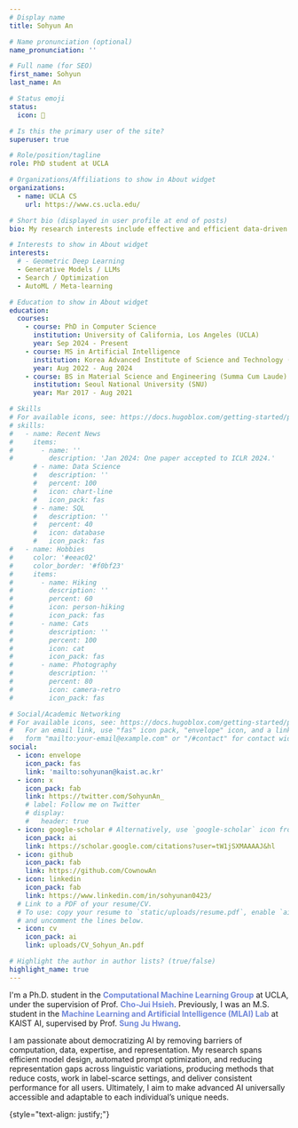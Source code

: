 ```yaml
---
# Display name
title: Sohyun An

# Name pronunciation (optional)
name_pronunciation: ''

# Full name (for SEO)
first_name: Sohyun
last_name: An

# Status emoji
status:
  icon: 🌊

# Is this the primary user of the site?
superuser: true

# Role/position/tagline
role: PhD student at UCLA

# Organizations/Affiliations to show in About widget
organizations:
  - name: UCLA CS
    url: https://www.cs.ucla.edu/

# Short bio (displayed in user profile at end of posts)
bio: My research interests include effective and efficient data-driven search methods.

# Interests to show in About widget
interests:
  # - Geometric Deep Learning
  - Generative Models / LLMs
  - Search / Optimization
  - AutoML / Meta-learning

# Education to show in About widget
education:
  courses:
    - course: PhD in Computer Science
      institution: University of California, Los Angeles (UCLA)
      year: Sep 2024 - Present
    - course: MS in Artificial Intelligence
      institution: Korea Advanced Institute of Science and Technology (KAIST)
      year: Aug 2022 - Aug 2024
    - course: BS in Material Science and Engineering (Summa Cum Laude)
      institution: Seoul National University (SNU)
      year: Mar 2017 - Aug 2021

# Skills
# For available icons, see: https://docs.hugoblox.com/getting-started/page-builder/#icons
# skills:
#   - name: Recent News
#     items:
#       - name: ''
#         description: 'Jan 2024: One paper accepted to ICLR 2024.'
      # - name: Data Science
      #   description: ''
      #   percent: 100
      #   icon: chart-line
      #   icon_pack: fas
      # - name: SQL
      #   description: ''
      #   percent: 40
      #   icon: database
      #   icon_pack: fas
#   - name: Hobbies
#     color: '#eeac02'
#     color_border: '#f0bf23'
#     items:
#       - name: Hiking
#         description: ''
#         percent: 60
#         icon: person-hiking
#         icon_pack: fas
#       - name: Cats
#         description: ''
#         percent: 100
#         icon: cat
#         icon_pack: fas
#       - name: Photography
#         description: ''
#         percent: 80
#         icon: camera-retro
#         icon_pack: fas

# Social/Academic Networking
# For available icons, see: https://docs.hugoblox.com/getting-started/page-builder/#icons
#   For an email link, use "fas" icon pack, "envelope" icon, and a link in the
#   form "mailto:your-email@example.com" or "/#contact" for contact widget.
social:
  - icon: envelope
    icon_pack: fas
    link: 'mailto:sohyunan@kaist.ac.kr'
  - icon: x
    icon_pack: fab
    link: https://twitter.com/SohyunAn_
    # label: Follow me on Twitter
    # display:
    #   header: true
  - icon: google-scholar # Alternatively, use `google-scholar` icon from `ai` icon pack
    icon_pack: ai
    link: https://scholar.google.com/citations?user=tW1jSXMAAAAJ&hl
  - icon: github
    icon_pack: fab
    link: https://github.com/CownowAn
  - icon: linkedin
    icon_pack: fab
    link: https://www.linkedin.com/in/sohyunan0423/
  # Link to a PDF of your resume/CV.
  # To use: copy your resume to `static/uploads/resume.pdf`, enable `ai` icons in `params.yaml`,
  # and uncomment the lines below.
  - icon: cv
    icon_pack: ai
    link: uploads/CV_Sohyun_An.pdf

# Highlight the author in author lists? (true/false)
highlight_name: true
---
```


<!-- I am a second-year MS student in Machine Learning & Artificial Intelligence Lab, KAIST AI. I am supervised by Prof. Sung Ju Hwang. -->
I'm a Ph.D. student in the <a href="https://web.cs.ucla.edu/~chohsieh/index.html" style="color: #7289da; text-decoration:none">**Computational Machine Learning Group**</a> at UCLA, under the supervision of Prof. <a href="https://web.cs.ucla.edu/~chohsieh/index.html" style="color: #7289da; text-decoration:none">**Cho-Jui Hsieh**</a>. Previously, I was an M.S. student in the <a href="https://www.mlai-kaist.com/" style="color: #7289da; text-decoration:none">**Machine Learning and Artificial Intelligence (MLAI) Lab**</a> at KAIST AI, supervised by Prof. <a href="http://www.sungjuhwang.com/" style="color: #7289da; text-decoration:none">**Sung Ju Hwang**</a>.

I am passionate about democratizing AI by removing barriers of computation, data, expertise, and representation. My research spans efficient model design, automated prompt optimization, and reducing representation gaps across linguistic variations, producing methods that reduce costs, work in label-scarce settings, and deliver consistent performance for all users. Ultimately, I aim to make advanced AI universally accessible and adaptable to each individual’s unique needs.


{style="text-align: justify;"}

<!-- ## Recent News
- *May 2024* : 🎉 One paper accepted to ICML 2024.
- *Mar 2024* : ✈️ Travel Grant for ICLR 2024 from ICLR Organizers.
- *Jan 2024* : 🎉 One paper accepted to ICLR 2024.
- *Jul 2023* : ✈️ Travel Grant for AutoML 2023 from AutoML Organizers.
- *Apr 2023* : ✈️ Google Travel Grant for ICLR 2023 from Google.
- *Jan 2023* : 🎉 One paper accepted to ICLR 2023 as Notable-top-25% - Spotlight Presentation. -->
